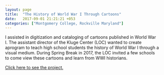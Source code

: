 ```yaml
---
layout: page
title:  "The History of World War I Through Cartoons"
date:   2017-09-01 21:21:21 +053
categories: ["Montgomery College, Rockville Maryland"]
---
```


I assisted in digitization and cataloging of cartoons published in World War I. The assistant director of the Kluge Center (LOC) wanted to create aprogram to teach high school students the history of World War I through a visual medium. During Spring Break in 2017, the LOC invited a few schools to come view these cartoons and learn from WWI historians.

[Click here to see the project.](https://www.loc.gov/item/webcast-8114)
